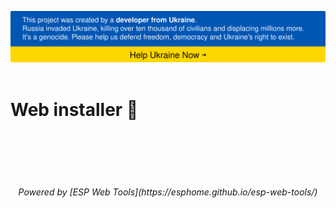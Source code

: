 [![Stand With Ukraine](https://raw.githubusercontent.com/vshymanskyy/StandWithUkraine/main/banner-direct-single.svg)](https://stand-with-ukraine.pp.ua)
</br>
</br>
<h1>Web installer 🚀</h1>
</br>
</br>
<div align="center">
<script tye="module" src="https://unpkg.com/esp-web-tools@3.4.2/dist/web/install-button.js?module"></script>
<esp-web-install-button manifest="manifest.json"></esp-web-install-button>
</br>
</br>
<h6>Powered by [ESP Web Tools](https://esphome.github.io/esp-web-tools/)<h6>
</div>
